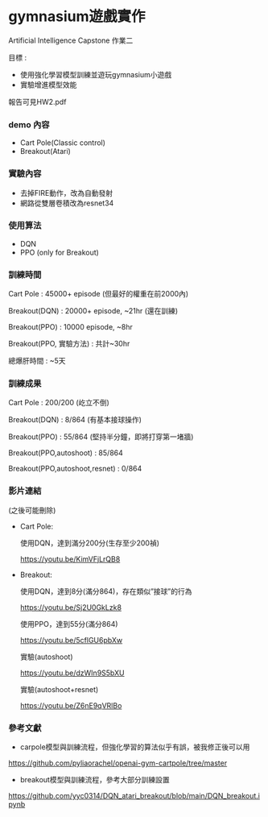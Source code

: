# gymnasium遊戲實作

Artificial Intelligence Capstone 作業二

目標 : 
- 使用強化學習模型訓練並遊玩gymnasium小遊戲
- 實驗增進模型效能

報告可見HW2.pdf

### demo 內容

- Cart Pole(Classic control)
- Breakout(Atari)

### 實驗內容

- 去掉FIRE動作，改為自動發射
- 網路從雙層卷積改為resnet34

### 使用算法

- DQN
- PPO (only for Breakout)

### 訓練時間

Cart Pole : 45000+ episode (但最好的權重在前2000內)

Breakout(DQN) : 20000+ episode, ~21hr (還在訓練)

Breakout(PPO) : 10000 episode, ~8hr

Breakout(PPO, 實驗方法) : 共計~30hr

總爆肝時間 : ~5天

### 訓練成果

Cart Pole : 200/200 (屹立不倒)

Breakout(DQN) : 8/864 (有基本接球操作)

Breakout(PPO) : 55/864 (堅持半分鐘，即將打穿第一堵牆)

Breakout(PPO,autoshoot) : 85/864

Breakout(PPO,autoshoot,resnet) : 0/864

### 影片連結

(之後可能刪除)

- Cart Pole:

    使用DQN，達到滿分200分(生存至少200禎)

    https://youtu.be/KimVFjLrQB8

- Breakout:

    使用DQN，達到8分(滿分864)，存在類似”接球”的行為

    https://youtu.be/Sj2U0GkLzk8

    使用PPO，達到55分(滿分864)

    https://youtu.be/5cflGU6pbXw

    實驗(autoshoot)

    https://youtu.be/dzWIn9S5bXU

    實驗(autoshoot+resnet)

    https://youtu.be/Z6nE9qVRlBo

### 參考文獻

- carpole模型與訓練流程，但強化學習的算法似乎有誤，被我修正後可以用

https://github.com/pyliaorachel/openai-gym-cartpole/tree/master

- breakout模型與訓練流程，參考大部分訓練設置

https://github.com/yyc0314/DQN_atari_breakout/blob/main/DQN_breakout.ipynb